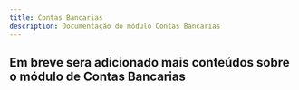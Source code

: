 ```yaml
---
title: Contas Bancarias
description: Documentação do módulo Contas Bancarias
---
```


## Em breve sera adicionado mais conteúdos sobre o módulo de Contas Bancarias

